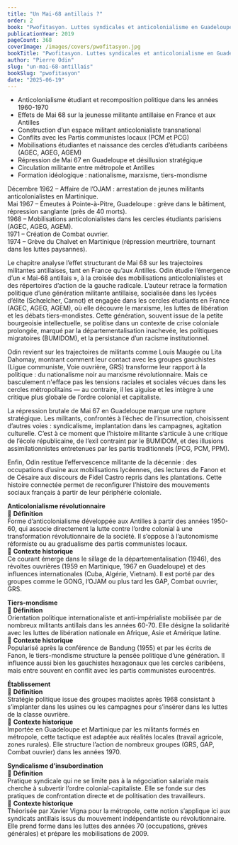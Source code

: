 ```yaml
---
title: "Un Mai-68 antillais ?"
order: 2
book: "Pwofitasyon. Luttes syndicales et anticolonialisme en Guadeloupe et en Martinique"
publicationYear: 2019
pageCount: 368
coverImage: /images/covers/pwofitasyon.jpg
bookTitle: "Pwofitasyon. Luttes syndicales et anticolonialisme en Guadeloupe et en Martinique"
author: "Pierre Odin"
slug: "un-mai-68-antillais"
bookSlug: "pwofitasyon"
date: "2025-06-19"
---
```


<!--themes:start-->
- Anticolonialisme étudiant et recomposition politique dans les années 1960-1970  
- Effets de Mai 68 sur la jeunesse militante antillaise en France et aux Antilles  
- Construction d’un espace militant anticolonialiste transnational  
- Conflits avec les Partis communistes locaux (PCM et PCG)  
- Mobilisations étudiantes et naissance des cercles d’étudiants caribéens (AGEC, AGEG, AGEM)  
- Répression de Mai 67 en Guadeloupe et désillusion stratégique  
- Circulation militante entre métropole et Antilles  
- Formation idéologique : nationalisme, marxisme, tiers-mondisme  
<!--themes:end-->

<!--summary:start-->
Décembre 1962 – Affaire de l’OJAM : arrestation de jeunes militants anticolonialistes en Martinique.  
Mai 1967 – Émeutes à Pointe-à-Pitre, Guadeloupe : grève dans le bâtiment, répression sanglante (près de 40 morts).  
1968 – Mobilisations anticolonialistes dans les cercles étudiants parisiens (AGEC, AGEG, AGEM).  
1971 – Création de Combat ouvrier.  
1974 – Grève du Chalvet en Martinique (répression meurtrière, tournant dans les luttes paysannes).

Le chapitre analyse l’effet structurant de Mai 68 sur les trajectoires militantes antillaises, tant en France qu’aux Antilles. Odin étudie l’émergence d’un « Mai-68 antillais », à la croisée des mobilisations anticolonialistes et des répertoires d’action de la gauche radicale. L’auteur retrace la formation politique d’une génération militante antillaise, socialisée dans les lycées d’élite (Schœlcher, Carnot) et engagée dans les cercles étudiants en France (AGEC, AGEG, AGEM), où elle découvre le marxisme, les luttes de libération et les débats tiers-mondistes. Cette génération, souvent issue de la petite bourgeoisie intellectuelle, se politise dans un contexte de crise coloniale prolongée, marqué par la départementalisation inachevée, les politiques migratoires (BUMIDOM), et la persistance d’un racisme institutionnel.

Odin revient sur les trajectoires de militants comme Louis Maugée ou Lita Dahomay, montrant comment leur contact avec les groupes gauchistes (Ligue communiste, Voie ouvrière, GRS) transforme leur rapport à la politique : du nationalisme noir au marxisme révolutionnaire. Mais ce basculement n'efface pas les tensions raciales et sociales vécues dans les cercles métropolitains — au contraire, il les aiguise et les intègre à une critique plus globale de l’ordre colonial et capitaliste.

La répression brutale de Mai 67 en Guadeloupe marque une rupture stratégique. Les militants, confrontés à l’échec de l’insurrection, choisissent d’autres voies : syndicalisme, implantation dans les campagnes, agitation culturelle. C’est à ce moment que l’histoire militante s’articule à une critique de l’école républicaine, de l’exil contraint par le BUMIDOM, et des illusions assimilationnistes entretenues par les partis traditionnels (PCG, PCM, PPM).

Enfin, Odin restitue l’effervescence militante de la décennie : des occupations d’usine aux mobilisations lycéennes, des lectures de Fanon et de Césaire aux discours de Fidel Castro repris dans les plantations. Cette histoire connectée permet de reconfigurer l’histoire des mouvements sociaux français à partir de leur périphérie coloniale.
<!--summary:end-->

<!--concepts:start-->
**Anticolonialisme révolutionnaire**  
🔹 **Définition**  
Forme d’anticolonialisme développée aux Antilles à partir des années 1950-60, qui associe directement la lutte contre l’ordre colonial à une transformation révolutionnaire de la société. Il s’oppose à l’autonomisme réformiste ou au gradualisme des partis communistes locaux.  
🔹 **Contexte historique**  
Ce courant émerge dans le sillage de la départementalisation (1946), des révoltes ouvrières (1959 en Martinique, 1967 en Guadeloupe) et des influences internationales (Cuba, Algérie, Vietnam). Il est porté par des groupes comme le GONG, l’OJAM ou plus tard les GAP, Combat ouvrier, GRS.

**Tiers-mondisme**  
🔹 **Définition**  
Orientation politique internationaliste et anti-impérialiste mobilisée par de nombreux militants antillais dans les années 60-70. Elle désigne la solidarité avec les luttes de libération nationale en Afrique, Asie et Amérique latine.  
🔹 **Contexte historique**  
Popularisé après la conférence de Bandung (1955) et par les écrits de Fanon, le tiers-mondisme structure la pensée politique d’une génération. Il influence aussi bien les gauchistes hexagonaux que les cercles caribéens, mais entre souvent en conflit avec les partis communistes eurocentrés.

**Établissement**  
🔹 **Définition**  
Stratégie politique issue des groupes maoïstes après 1968 consistant à s’implanter dans les usines ou les campagnes pour s’insérer dans les luttes de la classe ouvrière.  
🔹 **Contexte historique**  
Importée en Guadeloupe et Martinique par les militants formés en métropole, cette tactique est adaptée aux réalités locales (travail agricole, zones rurales). Elle structure l’action de nombreux groupes (GRS, GAP, Combat ouvrier) dans les années 1970.

**Syndicalisme d’insubordination**  
🔹 **Définition**  
Pratique syndicale qui ne se limite pas à la négociation salariale mais cherche à subvertir l’ordre colonial-capitaliste. Elle se fonde sur des pratiques de confrontation directe et de politisation des travailleurs.  
🔹 **Contexte historique**  
Théorisée par Xavier Vigna pour la métropole, cette notion s’applique ici aux syndicats antillais issus du mouvement indépendantiste ou révolutionnaire. Elle prend forme dans les luttes des années 70 (occupations, grèves générales) et prépare les mobilisations de 2009.
<!--concepts:end-->
